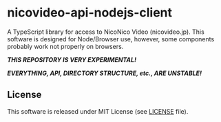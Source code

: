 # nicovideo-api-nodejs-client
A TypeScript library for access to NicoNico Video (nicovideo.jp).
This software is designed for Node/Browser use, however, some components probably work not properly on browsers.

***THIS REPOSITORY IS VERY EXPERIMENTAL!***

***EVERYTHING, API, DIRECTORY STRUCTURE, etc., ARE UNSTABLE!***

License
-------
This software is released under MIT License (see [LICENSE][] file).

[LICENSE]:https://github.com/SSW-SCIENTIFIC/nicovideo-api-nodejs-client/blob/master/LICENSE